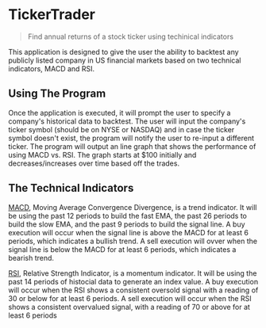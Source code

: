 # TickerTrader
>Find annual returns of a stock ticker using techinical indicators

This application is designed to give the user the ability to backtest any publicly listed company in US financial markets based on two technical indicators, MACD and RSI.

## Using The Program
Once the application is executed, it will prompt the user to specify a company's historical data to backtest. The user will input the company's ticker symbol (should be on NYSE or NASDAQ) and in case the ticker symbol doesn't exist, the program will notify the user to re-input a different ticker. The program will output an line graph that shows the performance of using MACD vs. RSI. The graph starts at $100 initially and decreases/increases over time based off the trades. 

## The Technical Indicators
[MACD](https://www.investopedia.com/terms/m/macd.asp), Moving Average Convergence Divergence, is a trend indicator. It will be using the past 12 periods to build the fast EMA, the past 26 periods to build the slow EMA, and the past 9 periods to build the signal line. A buy execution will occur when the signal line is above the MACD for at least 6 periods, which indicates a bullish trend. A sell execution will ovver when the signal line is below the MACD for at least 6 periods, which indicates a bearish trend.

[RSI](https://www.investopedia.com/terms/r/rsi.asp), Relative Strength Indicator, is a momentum indicator. It will be using the past 14 periods of histocial data to generate an index value. A buy execution will occur when the RSI shows a consistent oversold signal with a reading of 30 or below for at least 6 periods. A sell execution will occur when the RSI shows a consistent overvalued signal, with a reading of 70 or above for at least 6 periods



